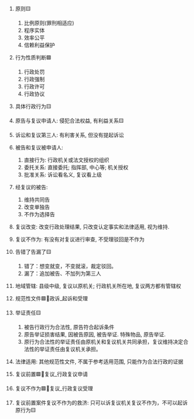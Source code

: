 1. 原则🟨
    1. 比例原则(罪刑相适应)
    2. 程序实体
    3. 效率公平
    4. 信赖利益保护

2. 行为性质判断🟩
    1. 行政处罚
    2. 行政强制
    3. 行政许可
    4. 行政协议

3. 具体行政行为🟨

4. 原告与复议申请人: 侵犯合法权益, 有利益关系🟨
5. 诉讼和复议第三人: 有利害关系, 但没有提起诉讼
6. 被告和复议被申请人: 
    1. 直接行为: 行政机关或法文授权的组织
    2. 委托关系: 直接委托; 指挥部, 中心等; 机关授权
    3. 批准关系: 诉讼看名义, 复议看上级

7. 经复议的被告:
    1. 维持共同告
    2. 改变单独告
    3. 不作为选择告

8. 复议改变: 改变行政处理结果, 只改变认定事实和法律适用, 视为维持.
9. 复议不作为: 有没有对复议进行审查, 不受理驳回是不作为


8. 告错了告漏了🟨
    1. 错了：想变就变，不变就滚，裁定驳回。
    2. 漏了：追加被告、不加列为第三人

9.  地域管辖: 县级中级, 复议以原机关; 行政机关所在地, 复议两方都有管辖权
10. 规范性文件🟩🚪政诉_起诉和受理

11. 举证责任🟨
    1.  被告行政行为合法性, 原告符合起诉条件
    2.  原告举证损害结果, 因被告原因, 被告举证. 特殊物品, 原告举证.
    3.  原行为合法性的举证责任由原机关和复议机关共同承担，复议维持决定合法性的举证责任由复议机关承担。
12. 法律适用: 其他规范性文件, 不属于参考适用范围, 只能作为合法行政的证据

13. 复议前置🟩🚪复议_行政复议申请
14. 复议不作为🟩🚪复议_行政复议受理
15. 复议前置案件复议不作为的救济: 只可以诉复议机关复议不作为，不可以起诉原行为🟨